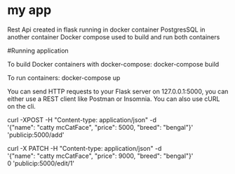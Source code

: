 # my app
Rest Api created in flask running in docker container
PostgresSQL in another container
Docker compose used to build and run both containers

#Running application

To build Docker containers with docker-compose:
docker-compose build 

To run containers:
docker-compose up

You can send HTTP requests to your Flask server on 127.0.0.1:5000, you can either use a REST client like Postman or Insomnia. You can also use cURL on the cli.

curl -XPOST -H "Content-type: application/json" -d \
'{"name": "catty mcCatFace", "price": 5000, "breed": "bengal"}' \
'publicip:5000/add'

curl -X PATCH  -H "Content-type: application/json" -d \
 '{"name": "catty mcCatFace", "price": 9000, "breed": "bengal"}' \
0 'publicip:5000/edit/1'


